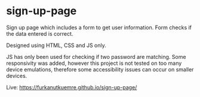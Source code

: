 # sign-up-page

Sign up page which includes a form to get user information. Form checks if the data entered is correct.

Designed using HTML, CSS and JS only.

JS has only been used for checking if two password are matching. Some responsivity was added, however this project is not tested on too many device emulations, therefore some accessibility issues can occur on smaller devices.

Live: https://furkanutkuemre.github.io/sign-up-page/
